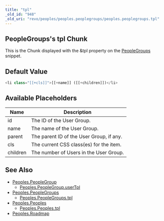 ```yaml
---
title: "tpl"
_old_id: "948"
_old_uri: "revo/peoples/peoples.peoplegroups/peoples.peoplegroups.tpl"
---
```


## PeopleGroups's tpl Chunk

This is the Chunk displayed with the &tpl property on the [PeopleGroups](/extras/peoples/peoples.peoplegroups "Peoples.PeopleGroups") snippet.

## Default Value

``` php
<li class="[[+cls]]">[[+name]] ([[+children]])</li>
```

## Available Placeholders

| Name     | Description                              |
| -------- | ---------------------------------------- |
| id       | The ID of the User Group.                |
| name     | The name of the User Group.              |
| parent   | The parent ID of the User Group, if any. |
| cls      | The current CSS class(es) for the item.  |
| children | The number of Users in the User Group.   |

## See Also

- [Peoples.PeopleGroup](/extras/peoples/peoples.peoplegroup)
  - [Peoples.PeopleGroup.userTpl](/extras/peoples/peoples.peoplegroup/peoples.peoplegroup.usertpl)
- [Peoples.PeopleGroups](/extras/peoples/peoples.peoplegroups)
  - [Peoples.PeopleGroups.tpl](/extras/peoples/peoples.peoplegroups/peoples.peoplegroups.tpl)
- [Peoples.Peoples](/extras/peoples/peoples.peoples)
  - [Peoples.Peoples.tpl](/extras/peoples/peoples.peoples/peoples.peoples.tpl)
- [Peoples.Roadmap](/extras/peoples/peoples.roadmap)